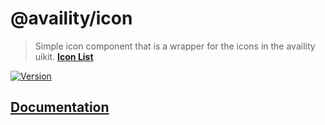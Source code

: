 # @availity/icon

> Simple icon component that is a wrapper for the icons in the availity uikit. **[Icon List](http://availity.github.io/availity-uikit/v3/icons)**

[![Version](https://img.shields.io/npm/v/@availity/icon.svg?style=for-the-badge)](https://www.npmjs.com/package/@availity/icon)

## [Documentation](https://availity.github.io/availity-react/components/icon)
